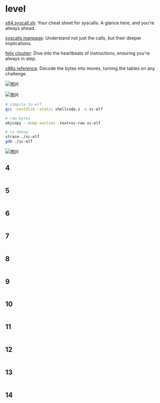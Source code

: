 # level
[x64.syscall.sh](https://x64.syscall.sh/): Your cheat sheet for syscalls. A glance here, and you're always ahead.

[syscalls manpage](https://man7.org/linux/man-pages/man2/syscalls.2.html): Understand not just the calls, but their deeper implications.

[felix cloutier](https://www.felixcloutier.com/x86/): Dive into the heartbeats of instructions, ensuring you're always in step.

[x86s reference](http://ref.x86s.net/coder64.html): Decode the bytes into moves, turning the tables on any challenge.

![图片](https://github.com/user-attachments/assets/38ff999a-07f2-4e20-be0b-c2b334a53c96)

![图片](https://github.com/user-attachments/assets/8fe712d1-8a9f-4666-a2d1-87269b321048)


```sh
# compile to elf
gcc -nostdlib -static shellcode.s -o sc-elf
```
```sh
# raw bytes
objcopy --dump-section .text=sc-raw sc-elf
```
```sh
# to debug
strace ./sc-elf
gdb ./sc-elf
```
![图片](https://github.com/user-attachments/assets/de1bf64d-7fd0-48af-bfdd-fa25089b2fbd)

## 4
```s

```
## 5
```s

```
## 6
```s

```
## 7
```s

```
## 8
```s

```
## 9
```s

```
## 10
```s

```
## 11
```s

```
## 12
```s

```
## 13
```s

```
## 14
```s

```
